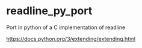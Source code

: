 # readline_py_port
Port in python of a C implementation of readline


https://docs.python.org/3/extending/extending.html
